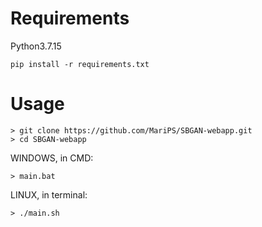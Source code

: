 # Requirements
Python3.7.15

`pip install -r requirements.txt`

# Usage
```
> git clone https://github.com/MariPS/SBGAN-webapp.git
> cd SBGAN-webapp
```

WINDOWS, in CMD:
```
> main.bat
```

LINUX, in terminal:
```
> ./main.sh
```
